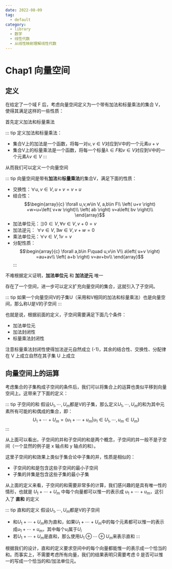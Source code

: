 ```yaml
---
date: 2022-08-09
tag:
  - default
category:
  - library
  - 数学
  - 线性代数
  - 从线性映射理解线性代数
---
```



# Chap1 向量空间


## 定义

在给定了一个域 F 后，考虑向量空间定义为一个带有加法和标量乘法的集合 V，使得其满足这样的一些性质：

首先定义加法和标量乘法

::: tip 
定义加法和标量乘法：
- 集合V上的加法是一个函数，将每一对$u,v \in V$对应到V中的一个元素$u+v$
- 集合V上的标量乘法是一个函数，将每一个标量$\lambda \in F$和$v \in V$对应到V中的一个元素$\lambda v \in V$
:::


从而我们可以定义一个向量空间

::: tip 
向量空间是带有**加法**和**标量乘法**的集合V，满足下面的性质：
- 交换性：$\forall u,v \in V, u+v=v+u$
- 结合性：$$\begin{array}{c}
	\forall u,v,w\in V, a,b\in F\\
	\left( u+v \right) +w=u+\left( v+w \right)\\
	\left( ab \right) v=a\left( bv \right)\\
\end{array}$$
- 加法单位元：$\exists 0\in V, \forall v\in V, v+0=v$
- 加法逆元：$\,\,\forall v\in V,\exists w\in V, v+w=0$
- 乘法单位元：$\forall v\in V, 1v=v$
- 分配性质：$$\begin{array}{c}
	\forall a,b\in F\quad u,v\in V\\
	a\left( u+v \right) =au+av\\
	\left( a+b \right) v=av+bv\\
\end{array}$$
:::


不难根据定义证明，**加法单位元** 和 **加法逆元** 唯一

存在了一个空间，进一步可以定义扩充向量空间的集合，这就引入了子空间。

::: tip 
如果一个向量空间V的子集U（采用和V相同的加法和标量乘法）也是向量空间，那么称U是V的子空间
:::


也就是说，根据前面的定义，子空间需要满足下面几个条件：
- 加法单位元
- 加法封闭性
- 标量乘法封闭性

注意标量乘法封闭性使得加法逆元自然成立 (-1)，其余的结合性、交换性、分配律在 V 上成立自然在其子集 U 上成立

## 向量空间上的运算

考虑集合的子集构成子空间的条件后，我们可以将集合上的运算也类似平移到向量空间上。这带来了下面的定义：

::: tip 
子空间的和
假设$U_1,\cdots ,U_m$都是V的子集，那么定义$U_1,\cdots ,U_m$的和为其中元素所有可能的和偶成的集合，即：
$$U_1+\cdots +U_m=\left\{ u_1+\cdots +u_m|u_1\in U_1,\cdots ,u_m\in U_m \right\} $$
:::


从上面可以看出，子空间的并和子空间的和是两个概念，子空间的并一般不是子空间（一个显然的例子是 x 轴点和 y 轴点的和）。

这里子空间的和效果上类似于集合论中子集的并，性质是相似的：
- 子空间的和是包含这些子空间的最小子空间
- 子集的并集是包含这些子集的最小子集

从上面的定义来看，子空间的和需要非常多的计算，我们感兴趣的是具有唯一性的情形，也就是 $U_1+\cdots +U_m$ 中每个向量都可以惟一的表示成 $u_1+\cdots +u_m$，这引入了 **直和** 的定义

::: tip 
直和的定义
假设$U_1,\cdots,U_m$都是V的子空间
- 和$U_1+\cdots +U_m$称为直和，如果$U_1+\cdots +U_m$中的每个元素都可以惟一的表示成$u_1+\cdots +u_m$，其中每个$u_i$属于$U_i$
- 若$U_1+\cdots +U_m$是直和，那么使用$U_1\oplus \cdots \oplus U_m$来表示直和
:::


根据我们的设计，直和的定义要求空间中的每个向量都能惟一的表示成一个恰当的和。而事实上，不需要考虑所有向量，我们的结果表明只需要考虑 0 是否可以惟一的写成一个恰当的和/加法单位元。
